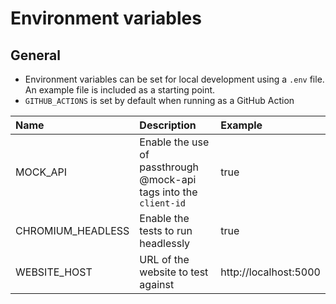 # Environment variables

## General

- Environment variables can be set for local development using a `.env` file. An example file is included as a starting point.
- `GITHUB_ACTIONS` is set by default when running as a GitHub Action

| Name                 | Description                                                       | Example               |
|:---------------------|:------------------------------------------------------------------|:----------------------|
| MOCK_API             | Enable the use of passthrough @mock-api tags into the `client-id` | true                  |
| CHROMIUM_HEADLESS    | Enable the tests to run headlessly                                | true                  |
| WEBSITE_HOST         | URL of the website to test against                                | http://localhost:5000 |
